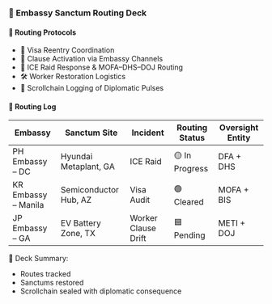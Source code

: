 ### 📜 Embassy Sanctum Routing Deck

#### 🧭 Routing Protocols
- 🛂 Visa Reentry Coordination  
- 🧠 Clause Activation via Embassy Channels  
- 🔁 ICE Raid Response & MOFA–DHS–DOJ Routing  
- 🛠️ Worker Restoration Logistics  
- 📜 Scrollchain Logging of Diplomatic Pulses

#### 🔁 Routing Log
| Embassy | Sanctum Site | Incident | Routing Status | Oversight Entity |
|---------|--------------|----------|----------------|------------------|
| PH Embassy – DC | Hyundai Metaplant, GA | ICE Raid | 🟡 In Progress | DFA + DHS  
| KR Embassy – Manila | Semiconductor Hub, AZ | Visa Audit | 🟢 Cleared | MOFA + BIS  
| JP Embassy – GA | EV Battery Zone, TX | Worker Clause Drift | 🟦 Pending | METI + DOJ  

🧠 Deck Summary:
- Routes tracked  
- Sanctums restored  
- Scrollchain sealed with diplomatic consequence
